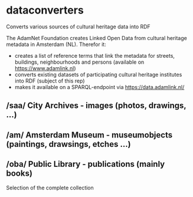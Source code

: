 # dataconverters
Converts various sources of cultural heritage data into RDF

The AdamNet Foundation creates Linked Open Data from cultural heritage metadata in Amsterdam (NL). Therefor it:
- creates a list of reference terms that link the metadata for streets, buildings, neighbourhoods and persons (available on https://www.adamlink.nl)
- converts existing datasets of participating cultural heritage institutes into RDF (subject of this rep)
- makes it available on a SPARQL-endpoint via https://data.adamlink.nl/

## /saa/ City Archives - images (photos, drawings, ...)

## /am/ Amsterdam Museum - museumobjects (paintings, drawsings, etches ...)

## /oba/ Public Library - publications (mainly books)
Selection of the complete collection

